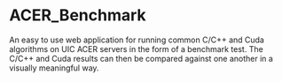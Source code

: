# ACER_Benchmark

An easy to use web application for running common C/C++ and Cuda algorithms on UIC ACER servers in the form of a benchmark test. The C/C++ and Cuda results can then be compared against one another in a visually meaningful way.
